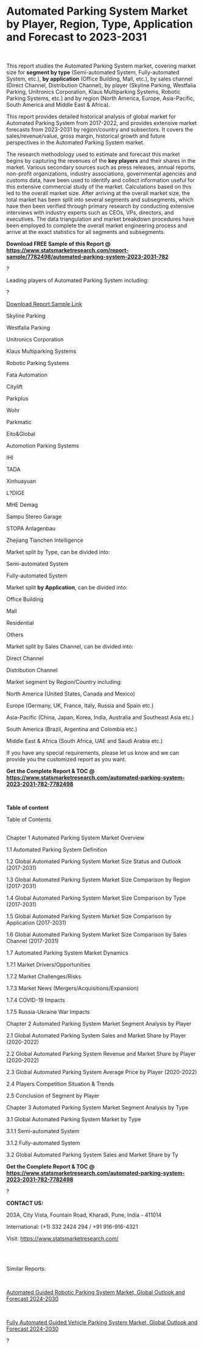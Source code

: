 <h1>Automated Parking System Market by Player, Region, Type, Application and Forecast to 2023-2031</h1><br/><p>This report studies the Automated Parking System market, covering market size for <strong>segment by type</strong> (Semi-automated System, Fully-automated System, etc.), <strong>by application</strong> (Office Building, Mall, etc.), by sales channel (Direct Channel, Distribution Channel), by player (Skyline Parking, Westfalia Parking, Unitronics Corporation, Klaus Multiparking Systems, Robotic Parking Systems, etc.) and by region (North America, Europe, Asia-Pacific, South America and Middle East & Africa).</p>
 
 
 
 <p>This report provides detailed historical analysis of global market for Automated Parking System from 2017-2022, and provides extensive market forecasts from 2023-2031 by region/country and subsectors. It covers the sales/revenue/value, gross margin, historical growth and future perspectives in the Automated Parking System market.</p>
 
 
 
 <p>The research methodology used to estimate and forecast this market begins by capturing the revenues of the <strong>key players</strong> and their shares in the market. Various secondary sources such as press releases, annual reports, non-profit organizations, industry associations, governmental agencies and customs data, have been used to identify and collect information useful for this extensive commercial study of the market. Calculations based on this led to the overall market size. After arriving at the overall market size, the total market has been split into several segments and subsegments, which have then been verified through primary research by conducting extensive interviews with industry experts such as CEOs, VPs, directors, and executives. The data triangulation and market breakdown procedures have been employed to complete the overall market engineering process and arrive at the exact statistics for all segments and subsegments.</p>
 
 
 
 <div><b>Download FREE Sample of this Report @ <a href="https://www.statsmarketresearch.com/download-free-sample/7782498/automated-parking-system-2023-2031-782">https://www.statsmarketresearch.com/report-sample/7782498/automated-parking-system-2023-2031-782</a></b></div>
 
 
 
 <p>? </p>
 
 
 
 <p>Leading players of Automated Parking System including:</p>
 
 
 
 <p>? </p>
 
 
 
 <p><a href="https://www.statsmarketresearch.com/download-free-sample/7782498/automated-parking-system-2023-2031-782">Download Report Sample Link</a></p>
 
 
 
 <p>Skyline Parking</p>
 
 
 
 <p>Westfalia Parking</p>
 
 
 
 <p>Unitronics Corporation</p>
 
 
 
 <p>Klaus Multiparking Systems</p>
 
 
 
 <p>Robotic Parking Systems</p>
 
 
 
 <p>Fata Automation</p>
 
 
 
 <p>Citylift</p>
 
 
 
 <p>Parkplus</p>
 
 
 
 <p>Wohr</p>
 
 
 
 <p>Parkmatic</p>
 
 
 
 <p>Eito&Global</p>
 
 
 
 <p>Automotion Parking Systems</p>
 
 
 
 <p>IHI</p>
 
 
 
 <p>TADA</p>
 
 
 
 <p>Xinhuayuan</p>
 
 
 
 <p>L?DIGE</p>
 
 
 
 <p>MHE Demag</p>
 
 
 
 <p>Sampu Stereo Garage</p>
 
 
 
 <p>STOPA Anlagenbau</p>
 
 
 
 <p>Zhejiang Tianchen Intelligence</p>
 
 
 
 <p>Market split by Type, can be divided into:</p>
 
 
 
 <p>Semi-automated System</p>
 
 
 
 <p>Fully-automated System</p>
 
 
 
 <p>Market split <strong>by Application</strong>, can be divided into:</p>
 
 
 
 <p>Office Building</p>
 
 
 
 <p>Mall</p>
 
 
 
 <p>Residential</p>
 
 
 
 <p>Others</p>
 
 
 
 <p>Market split by Sales Channel, can be divided into:</p>
 
 
 
 <p>Direct Channel</p>
 
 
 
 <p>Distribution Channel</p>
 
 
 
 <p>Market segment by Region/Country including:</p>
 
 
 
 <p>North America (United States, Canada and Mexico)</p>
 
 
 
 <p>Europe (Germany, UK, France, Italy, Russia and Spain etc.)</p>
 
 
 
 <p>Asia-Pacific (China, Japan, Korea, India, Australia and Southeast Asia etc.)</p>
 
 
 
 <p>South America (Brazil, Argentina and Colombia etc.)</p>
 
 
 
 <p>Middle East & Africa (South Africa, UAE and Saudi Arabia etc.)</p>
 
 
 
 <p>If you have any special requirements, please let us know and we can provide you the customized report as you want.</p>
 
 
 
 <div><b>Get the Complete Report & TOC @ <a href="https://www.statsmarketresearch.com/automated-parking-system-2023-2031-782-7782498">https://www.statsmarketresearch.com/automated-parking-system-2023-2031-782-7782498</a></b></div>
 
 
 
 <p><br />
 
 <b>Table of content</b></p>
 
 
 
 <p>Table of Contents<br />
 
 <br />
 
 Chapter 1 Automated Parking System Market Overview<br />
 
 1.1 Automated Parking System Definition<br />
 
 1.2 Global Automated Parking System Market Size Status and Outlook (2017-2031)<br />
 
 1.3 Global Automated Parking System Market Size Comparison by Region (2017-2031)<br />
 
 1.4 Global Automated Parking System Market Size Comparison by Type (2017-2031)<br />
 
 1.5 Global Automated Parking System Market Size Comparison by Application (2017-2031)<br />
 
 1.6 Global Automated Parking System Market Size Comparison by Sales Channel (2017-2031)<br />
 
 1.7 Automated Parking System Market Dynamics<br />
 
 1.7.1 Market Drivers/Opportunities<br />
 
 1.7.2 Market Challenges/Risks<br />
 
 1.7.3 Market News (Mergers/Acquisitions/Expansion)<br />
 
 1.7.4 COVID-19 Impacts<br />
 
 1.7.5 Russia-Ukraine War Impacts<br />
 
 Chapter 2 Automated Parking System Market Segment Analysis by Player<br />
 
 2.1 Global Automated Parking System Sales and Market Share by Player (2020-2022)<br />
 
 2.2 Global Automated Parking System Revenue and Market Share by Player (2020-2022)<br />
 
 2.3 Global Automated Parking System Average Price by Player (2020-2022)<br />
 
 2.4 Players Competition Situation & Trends<br />
 
 2.5 Conclusion of Segment by Player<br />
 
 Chapter 3 Automated Parking System Market Segment Analysis by Type<br />
 
 3.1 Global Automated Parking System Market by Type<br />
 
 3.1.1 Semi-automated System<br />
 
 3.1.2 Fully-automated System<br />
 
 3.2 Global Automated Parking System Sales and Market Share by Ty</p>
 
 
 
 <div><b>Get the Complete Report & TOC @ <a href="https://www.statsmarketresearch.com/automated-parking-system-2023-2031-782-7782498">https://www.statsmarketresearch.com/automated-parking-system-2023-2031-782-7782498</a></b></div>
 
 
 
 <p>? </p>
 
 
 
 <p><b>CONTACT US:</b><br />
 
 203A, City Vista, Fountain Road, Kharadi, Pune, India - 411014<br />
 
 International: (+1) 332 2424 294 / +91 916-916-4321<br />
 
 Visit: <a href="https://www.statsmarketresearch.com/">https://www.statsmarketresearch.com/</a><br />
 
 <br />
 
 <br />
 
 Similar Reports:<br />
 
 <br />
 
 <a href="https://www.statsmarketresearch.com/global-automated-guided-robotic-parking-system-forecast-2024-2030-162-7931674">Automated Guided Robotic Parking System Market, Global Outlook and Forecast 2024-2030</a><br />
 
 <br />
 
 <a href="https://www.statsmarketresearch.com/global-fully-automated-guided-vehicle-parking-system-forecast-2024-2030-149-7927380">Fully Automated Guided Vehicle Parking System Market, Global Outlook and Forecast 2024-2030</a><br />
 
 ? </p>